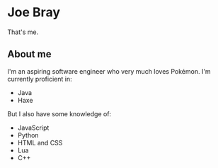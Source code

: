 # Joe Bray
That's me.

## About me
I'm an aspiring software engineer who very much loves Pokémon. 
I'm currently proficient in:
- Java
- Haxe

But I also have some knowledge of:
- JavaScript
- Python
- HTML and CSS
- Lua
- C++

<!---
Rusty248570/Rusty248570 is a ✨ special ✨ repository because its `README.md` (this file) appears on your GitHub profile.
You can click the Preview link to take a look at your changes.
--->
